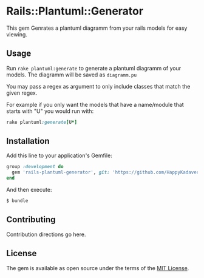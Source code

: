 # Rails::Plantuml::Generator
This gem Genrates a plantuml diagramm from your rails models for easy viewing.

## Usage
Run `rake plantuml:generate` to generate a plantuml diagramm of your models. The 
diagramm will be saved as `diagramm.pu`

You may pass a regex as argument to only include classes that match the given regex.

For example if you only want the models that have a name/module that starts with "U" you would run with:
```ruby
rake plantuml:generate[U*]
```

## Installation
Add this line to your application's Gemfile:

```ruby
group :development do
  gem 'rails-plantuml-generator', git: 'https://github.com/HappyKadaver/rails-plantuml-generator'
end
```

And then execute:
```bash
$ bundle
```

## Contributing
Contribution directions go here.

## License
The gem is available as open source under the terms of the [MIT License](http://opensource.org/licenses/MIT).
